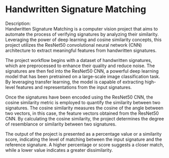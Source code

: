 #  Handwritten Signature Matching 
Description:<br>
Handwritten Signature Matching is a computer vision project that aims to automate the process of verifying signatures by analyzing their similarity. Leveraging the power of deep learning and cosine similarity concepts, this project utilizes the ResNet50 convolutional neural network (CNN) architecture to extract meaningful features from handwritten signatures.

The project workflow begins with a dataset of handwritten signatures, which are preprocessed to enhance their quality and reduce noise. The signatures are then fed into the ResNet50 CNN, a powerful deep learning model that has been pretrained on a large-scale image classification task. By leveraging transfer learning, the model is capable of extracting high-level features and representations from the input signatures.

Once the signatures have been encoded using the ResNet50 CNN, the cosine similarity metric is employed to quantify the similarity between two signatures. The cosine similarity measures the cosine of the angle between two vectors, in this case, the feature vectors obtained from the ResNet50 CNN. By calculating the cosine similarity, the project determines the degree of resemblance or similarity between two signatures.

The output of the project is presented as a percentage value or a similarity score, indicating the level of matching between the input signature and the reference signature. A higher percentage or score suggests a closer match, while a lower value indicates a greater dissimilarity.
